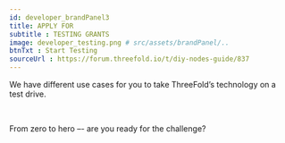 ```yaml
---
id: developer_brandPanel3
title: APPLY FOR
subtitle : TESTING GRANTS
image: developer_testing.png # src/assets/brandPanel/..
btnTxt : Start Testing
sourceUrl : https://forum.threefold.io/t/diy-nodes-guide/837
---
```

We have different use cases for you to take ThreeFold’s technology on a test drive. 

<br>

From zero to hero –- are you ready for the challenge?